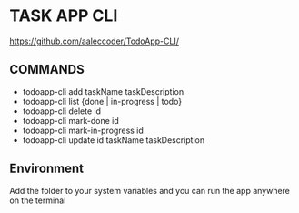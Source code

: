 # TASK APP CLI 
https://github.com/aaleccoder/TodoApp-CLI/

## COMMANDS
- todoapp-cli add taskName taskDescription
- todoapp-cli list {done | in-progress | todo}
- todoapp-cli delete id
- todoapp-cli mark-done id
- todoapp-cli mark-in-progress id
- todoapp-cli update id taskName taskDescription


## Environment
Add the folder to your system variables and you can run the app anywhere on the terminal
